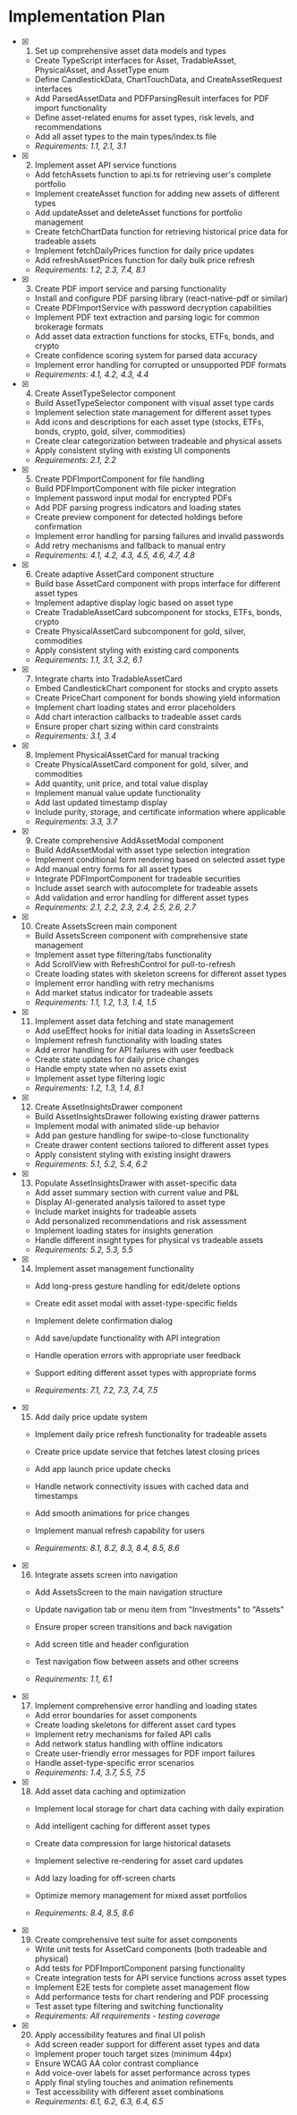 # Implementation Plan

- [x] 1. Set up comprehensive asset data models and types





  - Create TypeScript interfaces for Asset, TradableAsset, PhysicalAsset, and AssetType enum
  - Define CandlestickData, ChartTouchData, and CreateAssetRequest interfaces
  - Add ParsedAssetData and PDFParsingResult interfaces for PDF import functionality
  - Define asset-related enums for asset types, risk levels, and recommendations
  - Add all asset types to the main types/index.ts file
  - _Requirements: 1.1, 2.1, 3.1_

- [x] 2. Implement asset API service functions


  - Add fetchAssets function to api.ts for retrieving user's complete portfolio
  - Implement createAsset function for adding new assets of different types
  - Add updateAsset and deleteAsset functions for portfolio management
  - Create fetchChartData function for retrieving historical price data for tradeable assets
  - Implement fetchDailyPrices function for daily price updates
  - Add refreshAssetPrices function for daily bulk price refresh
  - _Requirements: 1.2, 2.3, 7.4, 8.1_

- [x] 3. Create PDF import service and parsing functionality


  - Install and configure PDF parsing library (react-native-pdf or similar)
  - Create PDFImportService with password decryption capabilities
  - Implement PDF text extraction and parsing logic for common brokerage formats
  - Add asset data extraction functions for stocks, ETFs, bonds, and crypto
  - Create confidence scoring system for parsed data accuracy
  - Implement error handling for corrupted or unsupported PDF formats
  - _Requirements: 4.1, 4.2, 4.3, 4.4_

- [x] 4. Create AssetTypeSelector component


  - Build AssetTypeSelector component with visual asset type cards
  - Implement selection state management for different asset types
  - Add icons and descriptions for each asset type (stocks, ETFs, bonds, crypto, gold, silver, commodities)
  - Create clear categorization between tradeable and physical assets
  - Apply consistent styling with existing UI components
  - _Requirements: 2.1, 2.2_

- [x] 5. Create PDFImportComponent for file handling


  - Build PDFImportComponent with file picker integration
  - Implement password input modal for encrypted PDFs
  - Add PDF parsing progress indicators and loading states
  - Create preview component for detected holdings before confirmation
  - Implement error handling for parsing failures and invalid passwords
  - Add retry mechanisms and fallback to manual entry
  - _Requirements: 4.1, 4.2, 4.3, 4.5, 4.6, 4.7, 4.8_

- [x] 6. Create adaptive AssetCard component structure


  - Build base AssetCard component with props interface for different asset types
  - Implement adaptive display logic based on asset type
  - Create TradableAssetCard subcomponent for stocks, ETFs, bonds, crypto
  - Create PhysicalAssetCard subcomponent for gold, silver, commodities
  - Apply consistent styling with existing card components
  - _Requirements: 1.1, 3.1, 3.2, 6.1_

- [x] 7. Integrate charts into TradableAssetCard


  - Embed CandlestickChart component for stocks and crypto assets
  - Create PriceChart component for bonds showing yield information
  - Implement chart loading states and error placeholders
  - Add chart interaction callbacks to tradeable asset cards
  - Ensure proper chart sizing within card constraints
  - _Requirements: 3.1, 3.4_

- [x] 8. Implement PhysicalAssetCard for manual tracking


  - Create PhysicalAssetCard component for gold, silver, and commodities
  - Add quantity, unit price, and total value display
  - Implement manual value update functionality
  - Add last updated timestamp display
  - Include purity, storage, and certificate information where applicable
  - _Requirements: 3.3, 3.7_

- [x] 9. Create comprehensive AddAssetModal component


  - Build AddAssetModal with asset type selection integration
  - Implement conditional form rendering based on selected asset type
  - Add manual entry forms for all asset types
  - Integrate PDFImportComponent for tradeable securities
  - Include asset search with autocomplete for tradeable assets
  - Add validation and error handling for different asset types
  - _Requirements: 2.1, 2.2, 2.3, 2.4, 2.5, 2.6, 2.7_

- [x] 10. Create AssetsScreen main component


  - Build AssetsScreen component with comprehensive state management
  - Implement asset type filtering/tabs functionality
  - Add ScrollView with RefreshControl for pull-to-refresh
  - Create loading states with skeleton screens for different asset types
  - Implement error handling with retry mechanisms
  - Add market status indicator for tradeable assets
  - _Requirements: 1.1, 1.2, 1.3, 1.4, 1.5_

- [x] 11. Implement asset data fetching and state management


  - Add useEffect hooks for initial data loading in AssetsScreen
  - Implement refresh functionality with loading states
  - Add error handling for API failures with user feedback
  - Create state updates for daily price changes
  - Handle empty state when no assets exist
  - Implement asset type filtering logic
  - _Requirements: 1.2, 1.3, 1.4, 8.1_

- [x] 12. Create AssetInsightsDrawer component



  - Build AssetInsightsDrawer following existing drawer patterns
  - Implement modal with animated slide-up behavior
  - Add pan gesture handling for swipe-to-close functionality
  - Create drawer content sections tailored to different asset types
  - Apply consistent styling with existing insight drawers
  - _Requirements: 5.1, 5.2, 5.4, 6.2_

- [x] 13. Populate AssetInsightsDrawer with asset-specific data


  - Add asset summary section with current value and P&L
  - Display AI-generated analysis tailored to asset type
  - Include market insights for tradeable assets
  - Add personalized recommendations and risk assessment
  - Implement loading states for insights generation
  - Handle different insight types for physical vs tradeable assets
  - _Requirements: 5.2, 5.3, 5.5_



- [x] 14. Implement asset management functionality


  - Add long-press gesture handling for edit/delete options
  - Create edit asset modal with asset-type-specific fields
  - Implement delete confirmation dialog
  - Add save/update functionality with API integration
  - Handle operation errors with appropriate user feedback
  - Support editing different asset types with appropriate forms


  - _Requirements: 7.1, 7.2, 7.3, 7.4, 7.5_

- [x] 15. Add daily price update system


  - Implement daily price refresh functionality for tradeable assets
  - Create price update service that fetches latest closing prices
  - Add app launch price update checks
  - Handle network connectivity issues with cached data and timestamps


  - Add smooth animations for price changes
  - Implement manual refresh capability for users
  - _Requirements: 8.1, 8.2, 8.3, 8.4, 8.5, 8.6_

- [x] 16. Integrate assets screen into navigation


  - Add AssetsScreen to the main navigation structure


  - Update navigation tab or menu item from "Investments" to "Assets"
  - Ensure proper screen transitions and back navigation
  - Add screen title and header configuration
  - Test navigation flow between assets and other screens
  - _Requirements: 1.1, 6.1_

- [x] 17. Implement comprehensive error handling and loading states


  - Add error boundaries for asset components
  - Create loading skeletons for different asset card types
  - Implement retry mechanisms for failed API calls
  - Add network status handling with offline indicators
  - Create user-friendly error messages for PDF import failures
  - Handle asset-type-specific error scenarios
  - _Requirements: 1.4, 3.7, 5.5, 7.5_



- [x] 18. Add asset data caching and optimization


  - Implement local storage for chart data caching with daily expiration
  - Add intelligent caching for different asset types
  - Create data compression for large historical datasets
  - Implement selective re-rendering for asset card updates
  - Add lazy loading for off-screen charts


  - Optimize memory management for mixed asset portfolios
  - _Requirements: 8.4, 8.5, 8.6_

- [x] 19. Create comprehensive test suite for asset components


  - Write unit tests for AssetCard components (both tradeable and physical)
  - Add tests for PDFImportComponent parsing functionality
  - Create integration tests for API service functions across asset types
  - Implement E2E tests for complete asset management flow
  - Add performance tests for chart rendering and PDF processing
  - Test asset type filtering and switching functionality
  - _Requirements: All requirements - testing coverage_

- [x] 20. Apply accessibility features and final UI polish



  - Add screen reader support for different asset types and data
  - Implement proper touch target sizes (minimum 44px)
  - Ensure WCAG AA color contrast compliance
  - Add voice-over labels for asset performance across types
  - Apply final styling touches and animation refinements
  - Test accessibility with different asset combinations
  - _Requirements: 6.1, 6.2, 6.3, 6.4, 6.5_